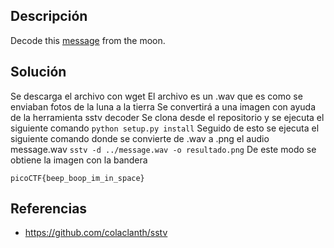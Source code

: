 ## Descripción
Decode this [message](https://jupiter.challenges.picoctf.org/static/14393e18d98fedbaedbc28896d7ef31a/message.wav) from the moon.

## Solución
Se descarga el archivo con wget
El archivo es un .wav que es como se enviaban fotos de la luna a la tierra
Se convertirá a una imagen con ayuda de la herramienta sstv decoder
Se clona desde el repositorio y se ejecuta el siguiente comando
`python setup.py install`
Seguido de esto se ejecuta el siguiente comando donde se convierte de .wav a .png el audio message.wav
`sstv -d ../message.wav -o resultado.png` 
De este modo se obtiene la imagen con la bandera

```
picoCTF{beep_boop_im_in_space}
```

## Referencias
* https://github.com/colaclanth/sstv